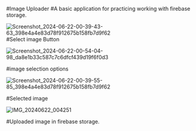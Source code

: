 #Image Uploader
#A basic application for practicing working with firebase storage.

![Screenshot_2024-06-22-00-39-43-63_398e4a4e83d78f912675b158fb7d9f62](https://github.com/ALLURKARSUSHANTH/ImageUploader/assets/146927710/4be9431d-192e-4dbf-a14a-1f200fbc4c3b)
#Select image Button 

![Screenshot_2024-06-22-00-54-04-98_da8e1b33c587c7c6dfcf439d19f6f0d3](https://github.com/ALLURKARSUSHANTH/ImageUploader/assets/146927710/82709d59-d8b5-4fc6-8e59-bba83b1d114a)

#image selection options

![Screenshot_2024-06-22-00-39-55-85_398e4a4e83d78f912675b158fb7d9f62](https://github.com/ALLURKARSUSHANTH/ImageUploader/assets/146927710/6e2fc966-134d-4c89-9b6e-7551cb46a71f)

#Selected image

![IMG_20240622_004251](https://github.com/ALLURKARSUSHANTH/ImageUploader/assets/146927710/dd50960e-6f56-4914-afcd-70d34e1aa0fb)

#Uploaded image in firebase storage.
